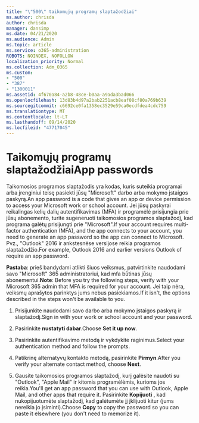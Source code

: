 ```yaml
---
title: "\"500\" taikomųjų programų slaptažodžiai"
ms.author: chrisda
author: chrisda
manager: dansimp
ms.date: 04/21/2020
ms.audience: Admin
ms.topic: article
ms.service: o365-administration
ROBOTS: NOINDEX, NOFOLLOW
localization_priority: Normal
ms.collection: Adm_O365
ms.custom:
- "500"
- "387"
- "1300011"
ms.assetid: 4f670a84-a2b8-48ce-b0aa-a9ada3bad066
ms.openlocfilehash: 13d83b4d97a2bab2251acb8eaf08cf80a769b639
ms.sourcegitcommit: c6692ce0fa1358ec3529e59ca0ecdfdea4cdc759
ms.translationtype: MT
ms.contentlocale: lt-LT
ms.lasthandoff: 09/14/2020
ms.locfileid: "47717045"
---
```

# <a name="app-passwords"></a><span data-ttu-id="e9378-102">Taikomųjų programų slaptažodžiai</span><span class="sxs-lookup"><span data-stu-id="e9378-102">App passwords</span></span>

<span data-ttu-id="e9378-103">Taikomosios programos slaptažodis yra kodas, kuris suteikia programai arba įrenginiui teisę pasiekti jūsų "Microsoft" darbo arba mokymo įstaigos paskyrą.</span><span class="sxs-lookup"><span data-stu-id="e9378-103">An app password is a code that gives an app or device permission to access your Microsoft work or school account.</span></span> <span data-ttu-id="e9378-104">Jei jūsų paskyrai reikalingas kelių dalių autentifikavimas (MFA) ir programėlė prisijungia prie jūsų abonemento, turite sugeneruoti taikomosios programos slaptažodį, kad programa galėtų prisijungti prie "Microsoft".</span><span class="sxs-lookup"><span data-stu-id="e9378-104">If your account requires multi-factor authentication (MFA), and the app connects to your account, you need to generate an app password so the app can connect to Microsoft.</span></span> <span data-ttu-id="e9378-105">Pvz., "Outlook" 2016 ir ankstesnėse versijose reikia programos slaptažodžio.</span><span class="sxs-lookup"><span data-stu-id="e9378-105">For example, Outlook 2016 and earlier versions Outlook of require an app password.</span></span>

 <span data-ttu-id="e9378-106">**Pastaba**: prieš bandydami atlikti šiuos veiksmus, patvirtinkite naudodami savo "Microsoft" 365 administratoriui, kad mfa būtinas jūsų abonementui.</span><span class="sxs-lookup"><span data-stu-id="e9378-106">**Note**: Before you try the following steps, verify with your Microsoft 365 admin that MFA is required for your account.</span></span> <span data-ttu-id="e9378-107">Jei taip nėra, veiksmų aprašytos parinktys jums nebus pasiekiamos.</span><span class="sxs-lookup"><span data-stu-id="e9378-107">If it isn't, the options described in the steps won't be available to you.</span></span>

1. <span data-ttu-id="e9378-108">Prisijunkite naudodami savo darbo arba mokymo įstaigos paskyrą ir slaptažodį.</span><span class="sxs-lookup"><span data-stu-id="e9378-108">Sign in with your work or school account and your password.</span></span>

2. <span data-ttu-id="e9378-109">Pasirinkite **nustatyti dabar**.</span><span class="sxs-lookup"><span data-stu-id="e9378-109">Choose **Set it up now**.</span></span>

3. <span data-ttu-id="e9378-110">Pasirinkite autentifikavimo metodą ir vykdykite raginimus.</span><span class="sxs-lookup"><span data-stu-id="e9378-110">Select your authentication method and follow the prompts.</span></span>

4. <span data-ttu-id="e9378-111">Patikrinę alternatyvų kontakto metodą, pasirinkite **Pirmyn**.</span><span class="sxs-lookup"><span data-stu-id="e9378-111">After you verify your alternate contact method, choose **Next**.</span></span>

5. <span data-ttu-id="e9378-112">Gausite taikomosios programos slaptažodį, kurį galėsite naudoti su "Outlook", "Apple Mail" ir kitomis programėlėmis, kurioms jos reikia.</span><span class="sxs-lookup"><span data-stu-id="e9378-112">You'll get an app password that you can use with Outlook, Apple Mail, and other apps that require it.</span></span> <span data-ttu-id="e9378-113">Pasirinkite **Kopijuoti** , kad nukopijuotumėte slaptažodį, kad galėtumėte jį įklijuoti kitur (jums nereikia jo įsiminti).</span><span class="sxs-lookup"><span data-stu-id="e9378-113">Choose **Copy** to copy the password so you can paste it elsewhere (you don't need to memorize it).</span></span>
